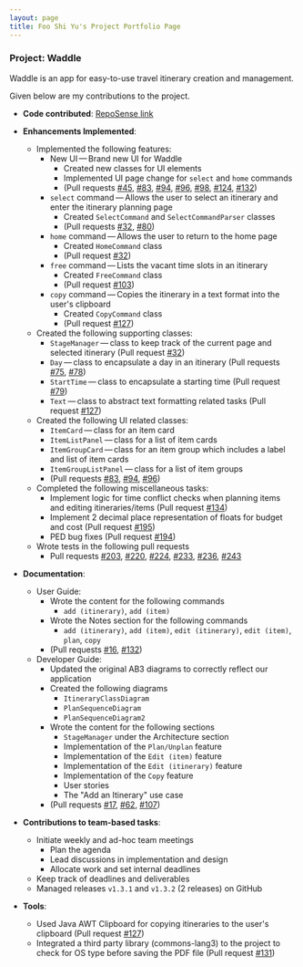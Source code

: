 ```yaml
---
layout: page
title: Foo Shi Yu's Project Portfolio Page
---
```


### Project: Waddle

Waddle is an app for easy-to-use travel itinerary creation and management.

Given below are my contributions to the project.

* **Code contributed**: [RepoSense link](https://nus-cs2103-ay2223s1.github.io/tp-dashboard/?search=cfsy&breakdown=true)


* **Enhancements Implemented**:
  * Implemented the following features:
    * New UI — Brand new UI for Waddle
      * Created new classes for UI elements
      * Implemented UI page change for `select` and `home` commands
      * (Pull requests [\#45](https://github.com/AY2223S1-CS2103T-W11-4/tp/pull/45), [\#83](https://github.com/AY2223S1-CS2103T-W11-4/tp/pull/83), [\#94](https://github.com/AY2223S1-CS2103T-W11-4/tp/pull/94), [\#96](https://github.com/AY2223S1-CS2103T-W11-4/tp/pull/96), [\#98](https://github.com/AY2223S1-CS2103T-W11-4/tp/pull/98), [\#124](https://github.com/AY2223S1-CS2103T-W11-4/tp/pull/124), [\#132](https://github.com/AY2223S1-CS2103T-W11-4/tp/pull/132))
    * `select` command — Allows the user to select an itinerary and enter the itinerary planning page
      * Created `SelectCommand` and `SelectCommandParser` classes
      * (Pull requests [\#32](https://github.com/AY2223S1-CS2103T-W11-4/tp/pull/32), [\#80](https://github.com/AY2223S1-CS2103T-W11-4/tp/pull/80))
    * `home` command — Allows the user to return to the home page
      * Created `HomeCommand` class
      * (Pull request [\#32](https://github.com/AY2223S1-CS2103T-W11-4/tp/pull/32))
    * `free` command — Lists the vacant time slots in an itinerary
      * Created `FreeCommand` class
      * (Pull request [\#103](https://github.com/AY2223S1-CS2103T-W11-4/tp/pull/103))
    * `copy` command — Copies the itinerary in a text format into the user's clipboard
      * Created `CopyCommand` class
      * (Pull request [\#127](https://github.com/AY2223S1-CS2103T-W11-4/tp/pull/127))
  * Created the following supporting classes:
    * `StageManager` — class to keep track of the current page and selected itinerary (Pull request [\#32](https://github.com/AY2223S1-CS2103T-W11-4/tp/pull/32))
    * `Day` — class to encapsulate a day in an itinerary (Pull requests [\#75](https://github.com/AY2223S1-CS2103T-W11-4/tp/pull/75), [\#78](https://github.com/AY2223S1-CS2103T-W11-4/tp/pull/78))
    * `StartTime` — class to encapsulate a starting time (Pull request [\#79](https://github.com/AY2223S1-CS2103T-W11-4/tp/pull/79))
    * `Text` — class to abstract text formatting related tasks (Pull request [\#127](https://github.com/AY2223S1-CS2103T-W11-4/tp/pull/127))
  * Created the following UI related classes:
    * `ItemCard` — class for an item card
    * `ItemListPanel` — class for a list of item cards
    * `ItemGroupCard` — class for an item group which includes a label and list of item cards
    * `ItemGroupListPanel` — class for a list of item groups 
    * (Pull requests [\#83](https://github.com/AY2223S1-CS2103T-W11-4/tp/pull/83), [\#94](https://github.com/AY2223S1-CS2103T-W11-4/tp/pull/94), [\#96](https://github.com/AY2223S1-CS2103T-W11-4/tp/pull/96))
  * Completed the following miscellaneous tasks:
    * Implement logic for time conflict checks when planning items and editing itineraries/items (Pull request [\#134](https://github.com/AY2223S1-CS2103T-W11-4/tp/pull/134))
    * Implement 2 decimal place representation of floats for budget and cost (Pull request [\#195](https://github.com/AY2223S1-CS2103T-W11-4/tp/pull/195))
    * PED bug fixes (Pull request [\#194](https://github.com/AY2223S1-CS2103T-W11-4/tp/pull/194))
  * Wrote tests in the following pull requests
    * Pull requests [\#203](https://github.com/AY2223S1-CS2103T-W11-4/tp/pull/203), [\#220](https://github.com/AY2223S1-CS2103T-W11-4/tp/pull/220), [\#224](https://github.com/AY2223S1-CS2103T-W11-4/tp/pull/224), [\#233](https://github.com/AY2223S1-CS2103T-W11-4/tp/pull/233), [\#236](https://github.com/AY2223S1-CS2103T-W11-4/tp/pull/236), [\#243](https://github.com/AY2223S1-CS2103T-W11-4/tp/pull/243)


* **Documentation**:
  * User Guide:
    * Wrote the content for the following commands
      * `add (itinerary)`, `add (item)`
    * Wrote the Notes section for the following commands
      * `add (itinerary)`, `add (item)`, `edit (itinerary)`, `edit (item)`, `plan`, `copy`
    * (Pull requests [\#16](https://github.com/AY2223S1-CS2103T-W11-4/tp/pull/16), [\#132](https://github.com/AY2223S1-CS2103T-W11-4/tp/pull/132))
  * Developer Guide:
    * Updated the original AB3 diagrams to correctly reflect our application
    * Created the following diagrams
      * `ItineraryClassDiagram`
      * `PlanSequenceDiagram`
      * `PlanSequenceDiagram2`
    * Wrote the content for the following sections
      * `StageManager` under the Architecture section
      * Implementation of the `Plan/Unplan` feature
      * Implementation of the `Edit (item)` feature
      * Implementation of the `Edit (itinerary)` feature
      * Implementation of the `Copy` feature
      * User stories
      * The "Add an Itinerary" use case
    * (Pull requests [\#17](https://github.com/AY2223S1-CS2103T-W11-4/tp/pull/17), [\#62](https://github.com/AY2223S1-CS2103T-W11-4/tp/pull/62), [\#107](https://github.com/AY2223S1-CS2103T-W11-4/tp/pull/107))


* **Contributions to team-based tasks**:
  * Initiate weekly and ad-hoc team meetings
    * Plan the agenda
    * Lead discussions in implementation and design
    * Allocate work and set internal deadlines
  * Keep track of deadlines and deliverables
  * Managed releases `v1.3.1` and `v1.3.2` (2 releases) on GitHub


* **Tools**:
  * Used Java AWT Clipboard for copying itineraries to the user's clipboard (Pull request [\#127](https://github.com/AY2223S1-CS2103T-W11-4/tp/pull/127))
  * Integrated a third party library (commons-lang3) to the project to check for OS type before saving the PDF file (Pull request [\#131](https://github.com/AY2223S1-CS2103T-W11-4/tp/pull/131))

